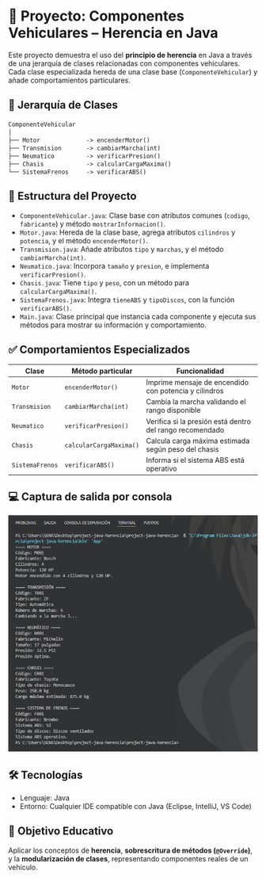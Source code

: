 
# 🚗 Proyecto: Componentes Vehiculares – Herencia en Java

Este proyecto demuestra el uso del **principio de herencia** en Java a través de una jerarquía de clases relacionadas con componentes vehiculares. Cada clase especializada hereda de una clase base (`ComponenteVehicular`) y añade comportamientos particulares.

## 🧩 Jerarquía de Clases

```
ComponenteVehicular
│
├── Motor             -> encenderMotor()
├── Transmision       -> cambiarMarcha(int)
├── Neumatico         -> verificarPresion()
├── Chasis            -> calcularCargaMaxima()
└── SistemaFrenos     -> verificarABS()
```

## 📂 Estructura del Proyecto

- `ComponenteVehicular.java`: Clase base con atributos comunes (`codigo`, `fabricante`) y método `mostrarInformacion()`.
- `Motor.java`: Hereda de la clase base, agrega atributos `cilindros` y `potencia`, y el método `encenderMotor()`.
- `Transmision.java`: Añade atributos `tipo` y `marchas`, y el método `cambiarMarcha(int)`.
- `Neumatico.java`: Incorpora `tamaño` y `presion`, e implementa `verificarPresion()`.
- `Chasis.java`: Tiene `tipo` y `peso`, con un método para `calcularCargaMaxima()`.
- `SistemaFrenos.java`: Integra `tieneABS` y `tipoDiscos`, con la función `verificarABS()`.
- `Main.java`: Clase principal que instancia cada componente y ejecuta sus métodos para mostrar su información y comportamiento.

## ✅ Comportamientos Especializados

| Clase           | Método particular         | Funcionalidad                                                    |
|----------------|---------------------------|------------------------------------------------------------------|
| `Motor`        | `encenderMotor()`         | Imprime mensaje de encendido con potencia y cilindros           |
| `Transmision`  | `cambiarMarcha(int)`      | Cambia la marcha validando el rango disponible                  |
| `Neumatico`    | `verificarPresion()`      | Verifica si la presión está dentro del rango recomendado        |
| `Chasis`       | `calcularCargaMaxima()`   | Calcula carga máxima estimada según peso del chasis             |
| `SistemaFrenos`| `verificarABS()`          | Informa si el sistema ABS está operativo                        |

## 💻 Captura de salida por consola

![alt text](image.png)


## 🛠️ Tecnologías

- Lenguaje: Java
- Entorno: Cualquier IDE compatible con Java (Eclipse, IntelliJ, VS Code)

## 📌 Objetivo Educativo

Aplicar los conceptos de **herencia**, **sobrescritura de métodos (`@Override`)**, y la **modularización de clases**, representando componentes reales de un vehículo.
